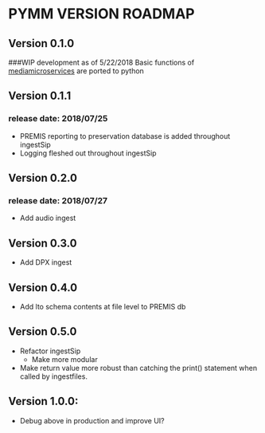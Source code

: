 # PYMM VERSION ROADMAP

## Version 0.1.0
###WIP development as of 5/22/2018
Basic functions of [mediamicroservices](https://github.com/mediamicroservices/mm) are ported to python

## Version 0.1.1
### release date: 2018/07/25
* PREMIS reporting to preservation database is added throughout ingestSip
* Logging fleshed out throughout ingestSip

## Version 0.2.0
### release date: 2018/07/27
* Add audio ingest

## Version 0.3.0

* Add DPX ingest

## Version 0.4.0
* Add lto schema contents at file level to PREMIS db

## Version 0.5.0
* Refactor ingestSip
  * Make more modular
* Make return value more robust than catching the print() statement when called by ingestfiles.

## Version 1.0.0:
* Debug above in production and improve UI?
